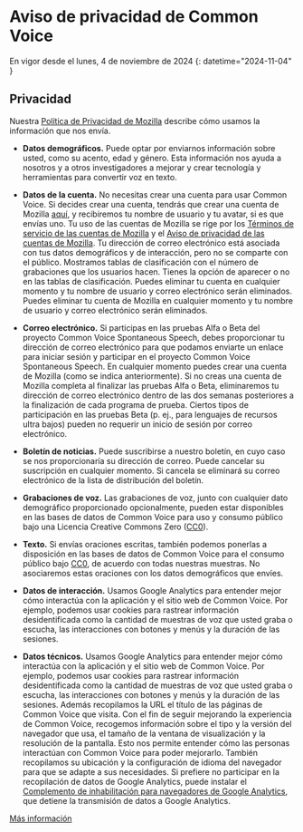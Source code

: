 # Aviso de privacidad de Common Voice 

En vigor desde el lunes, 4 de noviembre de 2024 {: datetime="2024-11-04" }

## Privacidad

Nuestra [Política de Privacidad de Mozilla](https://www.mozilla.org/privacy) describe cómo usamos la información que nos envía.

* **Datos demográficos.** Puede optar por enviarnos información sobre usted, como su acento, edad y género. Esta información nos ayuda a nosotros y a otros investigadores a mejorar y crear tecnología y herramientas para convertir voz en texto.

* **Datos de la cuenta.** No necesitas crear una cuenta para usar Common Voice. Si decides crear una cuenta, tendrás que crear una cuenta de Mozilla [aquí](https://commonvoice.mozilla.org/login), y recibiremos tu nombre de usuario y tu avatar, si es que envías uno. Tu uso de las cuentas de Mozilla se rige por los [Términos de servicio de las cuentas de Mozilla](https://www.mozilla.org/about/legal/terms/services/) y el [Aviso de privacidad de las cuentas de Mozilla](https://www.mozilla.org/privacy/mozilla-accounts/). Tu dirección de correo electrónico está asociada con tus datos demográficos y de interacción, pero no se comparte con el público. Mostramos tablas de clasificación con el número de grabaciones que los usuarios hacen. Tienes la opción de aparecer o no en las tablas de clasificación. Puedes eliminar tu cuenta en cualquier momento y tu nombre de usuario y correo electrónico serán eliminados. Puedes eliminar tu cuenta de Mozilla en cualquier momento y tu nombre de usuario y correo electrónico serán eliminados.

* **Correo electrónico.** Si participas en las pruebas Alfa o Beta del proyecto Common Voice Spontaneous Speech, debes proporcionar tu dirección de correo electrónico para que podamos enviarte un enlace para iniciar sesión y participar en el proyecto Common Voice Spontaneous Speech. En cualquier momento puedes crear una cuenta de Mozilla (como se indica anteriormente). Si no creas una cuenta de Mozilla completa al finalizar las pruebas Alfa o Beta, eliminaremos tu dirección de correo electrónico dentro de las dos semanas posteriores a la finalización de cada programa de prueba. Ciertos tipos de participación en las pruebas Beta (p. ej., para lenguajes de recursos ultra bajos) pueden no requerir un inicio de sesión por correo electrónico.

* **Boletín de noticias.** Puede suscribirse a nuestro boletín, en cuyo caso se nos proporcionaría su dirección de correo. Puede cancelar su suscripción en cualquier momento. Si cancela se eliminará su correo electrónico de la lista de distribución del boletín.

* **Grabaciones de voz.** Las grabaciones de voz, junto con cualquier dato demográfico proporcionado opcionalmente, pueden estar disponibles en las bases de datos de Common Voice para uso y consumo público bajo una Licencia Creative Commons Zero ([CC0](https://creativecommons.org/publicdomain/zero/1.0/)).

* **Texto.** Si envías oraciones escritas, también podemos ponerlas a disposición en las bases de datos de Common Voice para el consumo público bajo [CC0](https://creativecommons.org/publicdomain/zero/1.0/), de acuerdo con todas nuestras muestras. No asociaremos estas oraciones con los datos demográficos que envíes.

* **Datos de interacción.** Usamos Google Analytics para entender mejor cómo interactúa con la aplicación y el sitio web de Common Voice. Por ejemplo, podemos usar cookies para rastrear información desidentificada como la cantidad de muestras de voz que usted graba o escucha, las interacciones con botones y menús y la duración de las sesiones.

* **Datos técnicos.** Usamos Google Analytics para entender mejor cómo interactúa con la aplicación y el sitio web de Common Voice. Por ejemplo, podemos usar cookies para rastrear información desidentificada como la cantidad de muestras de voz que usted graba o escucha, las interacciones con botones y menús y la duración de las sesiones. Además recopilamos la URL el título de las páginas de Common Voice que visita. Con el fin de seguir mejorando la experiencia de Common Voice, recogemos información sobre el tipo y la versión del navegador que usa, el tamaño de la ventana de visualización y la resolución de la pantalla. Esto nos permite entender cómo las personas interactúan con Common Voice para poder mejorarlo. También recopilamos su ubicación y la configuración de idioma del navegador para que se adapte a sus necesidades. Si prefiere no participar en la recopilación de datos de Google Analytics, puede instalar el [Complemento de inhabilitación para navegadores de Google Analytics](https://tools.google.com/dlpage/gaoptout), que detiene la transmisión de datos a Google Analytics. 

[Más información](https://github.com/common-voice/common-voice/blob/main/docs/data_dictionary.md)


